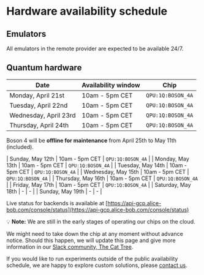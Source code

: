 # Hardware availability schedule

## Emulators

All emulators in the remote provider are expected to be available 24/7.

## Quantum hardware

| Date | Availability window | Chip |
| --- | --- | --- |
| Monday, April 21st | 10am - 5pm CET | `QPU:1Q:BOSON_4A` |
| Tuesday, April 22nd | 10am - 5pm CET | `QPU:1Q:BOSON_4A` |
| Wednesday, April 23rd | 10am - 5pm CET | `QPU:1Q:BOSON_4A` |
| Thursday, April 24th | 10am - 5pm CET | `QPU:1Q:BOSON_4A` |

Boson 4 will be **offline for maintenance** from April 25th to May 11th (included).

| Sunday, May 12th | 10am - 5pm CET | `QPU:1Q:BOSON_4A` |
| Monday, May 13th | 10am - 5pm CET | `QPU:1Q:BOSON_4A` |
| Tuesday, May 14th | 10am - 5pm CET | `QPU:1Q:BOSON_4A` |
| Wednesday, May 15th | 10am - 5pm CET | `QPU:1Q:BOSON_4A` |
| Thursday, May 16th | 10am - 5pm CET | `QPU:1Q:BOSON_4A` |
| Friday, May 17th | 10am - 5pm CET | `QPU:1Q:BOSON_4A` |
| Saturday, May 18th | - | - |
| Sunday, May 19th | - | - |

Live status for backends is available at [https://api-gcp.alice-bob.com/console/status](https://api-gcp.alice-bob.com/console/status)

💡 **Note:** We are still in the early stages of operating our chips on the cloud.

We might need to take down the chip at any moment without advance notice. Should this happen, we will update this page and give more information in our [Slack community, The Cat Tree](https://join.slack.com/t/the-cat-tree/shared_invite/zt-2cg0a3rno-PP~AaUztS3dtiRyzsawlnQ).

If you would like to run experiments outside of the public availability schedule, we are happy to explore custom solutions, please [contact us](../contact_us.md).
